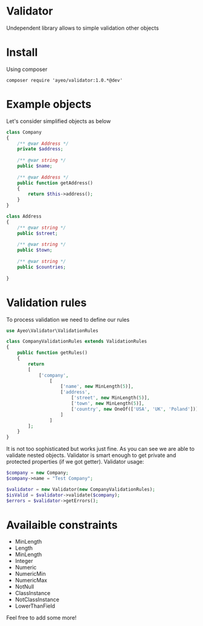 # Validator

Undependent library allows to simple validation other objects

Install
=======

Using composer
```
composer require 'ayeo/validator:1.0.*@dev'
```

Example objects
===============

Let's consider simplified objects as below
```php
class Company
{
    /** @var Address */
    private $address;
    
    /** @var string */ 
    public $name;
    
    /** @var Address */
    public function getAddress()
    {
        return $this->address();
    }
}
```

```php
class Address
{
    /** @var string */ 
    public $street;
    
    /** @var string */ 
    public $town;
    
    /** @var string */ 
    public $countries;
    
}
```

Validation rules
================

To process validation we need to define our rules
```php
use Ayeo\Validator\ValidationRules

class CompanyValidationRules extends ValidationRules
{
    public function getRules()
    {
        return
        [
            ['company',
                [
                    ['name', new MinLength(5)],
                    ['address',
                        ['street', new MinLength(5)],
                        ['town', new MinLength(5)],
                        ['country', new OneOf(['USA', 'UK', 'Poland'])]
                    ]
                ] 
        ];            
    }
}
```

It is not too sophisticated but works just fine. As you can see we are able to validate nested objects. Validator is smart enough to get private and protected properties (if we got getter). Validator usage:

```php
$company = new Company;
$company->name = "Test Company";

$validator = new Validator(new CompanyValidationRules);
$isValid = $validator->validate($company);
$errors = $validator->getErrors();
```

Availaible constraints
======================

- MinLength
- Length
- MinLength
- Integer
- Numeric
- NumericMin
- NumericMax
- NotNull
- ClassInstance
- NotClassInstance
- LowerThanField

Feel free to add some more!